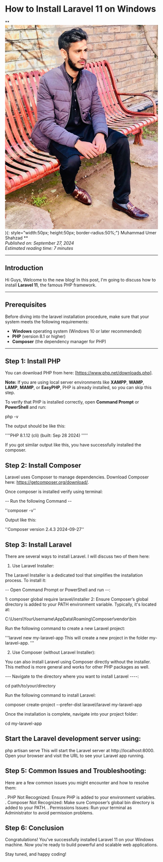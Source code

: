 # How to Install Laravel 11 on Windows

**![Muhammad Umer Shahzad](https://github.com/Umii010/my-blogs/blob/main/logo.jpeg)){: style="width:50px; height:50px; border-radius:50%;"}
Muhammad Umer Shahzad
**  
*Published on: September 27, 2024*  
*Estimated reading time: 7 minutes*

---

## Introduction

Hi Guys, Welcome to the new blog! In this post, I'm going to discuss how to install **Laravel 11**, the famous PHP framework.

---

## Prerequisites

Before diving into the laravel installation procedure, make sure that your system meets the following requirements:

- **Windows** operating system (Windows 10 or later recommended)
- **PHP** (version 8.1 or higher)
- **Composer** (the dependency manager for PHP)

---

## Step 1: Install PHP

You can download PHP from here: [https://www.php.net/downloads.php].

**Note:** If you are using local server environments like **XAMPP**, **WAMP**, **LAMP**, **MAMP**, or **EasyPHP**, PHP is already installed, so you can skip this step.

To verify that PHP is installed correctly, open **Command Prompt** or **PowerShell** and run:


php -v

The output should be like this: 

''''PHP 8.1.12 (cli) (built: Sep 28 2024) '''''

If you got similar output like this, you have successfully installed the composer.

## Step 2: Install Composer

Laravel uses Composer to manage dependencies. Download Composer here: https://getcomposer.org/download/.

Once composer is installed verify using terminal:

-- Run the following Command --

''composer -v''

Output like this:

''Composer version 2.4.3 2024-09-27''

## Step 3: Install Laravel

There are several ways to install Laravel. I will discuss two of them here:

1. Use Laravel Installer:

The Laravel Installer is a dedicated tool that simplifies the installation process. To install it:

-- Open Command Prompt or PowerShell and run --:

1: composer global require laravel/installer
2: Ensure Composer’s global directory is added to your PATH environment variable. Typically, it's located at:


C:\Users\YourUsername\AppData\Roaming\Composer\vendor\bin

Run the following command to create a new Laravel project:

'''laravel new my-laravel-app
  This will create a new project in the folder my-laravel-app. '''


2. Use Composer (without Laravel Installer):

You can also install Laravel using Composer directly without the installer. This method is more general and works for other PHP packages as well.

--- Navigate to the directory where you want to install Laravel ----:


cd path/to/your/directory


Run the following command to install Laravel:

composer create-project --prefer-dist laravel/laravel my-laravel-app

Once the installation is complete, navigate into your project folder:

cd my-laravel-app


## Start the Laravel development server using:

php artisan serve
This will start the Laravel server at http://localhost:8000. Open your browser and visit the URL to see your Laravel app running.


## Step 5: Common Issues and Troubleshooting:

Here are a few common issues you might encounter and how to resolve them:

. PHP Not Recognized: Ensure PHP is added to your environment variables.
. Composer Not Recognized: Make sure Composer’s global bin directory is added to your PATH.
. Permissions Issues: Run your terminal as Administrator to avoid permission problems.

## Step 6: Conclusion
Congratulations! You've successfully installed Laravel 11 on your Windows machine. Now you're ready to build powerful and scalable web applications.

Stay tuned, and happy coding!



